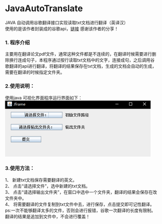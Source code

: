 # JavaAutoTranslate
JAVA 自动调用谷歌翻译接口实现读取txt文档进行翻译（英译汉）  
使用的是该作者封装成的谷歌api，[链接](https://github.com/lsj9383/translate-set) 感谢该作者的分享！

### 1. 程序介绍
主要用在翻译论文pdf文件，通常这种文件都是不连续的，在翻译时候需要进行删除换行连成句子，本程序通过按行读取txt文档中的文字，连接成句，之后调用谷歌翻译的api进行翻译，将翻译的结果保存在txt文档，生成的文档会自动的生成，需要在翻译的时候指定文件夹。

### 2.使用说明：
使用java 可视化界面程序运行界面如下：  
![图像展示](image/start.png)  

### 3.使用方法：
1、 新建txt文档保存需要翻译的英文。  
2、 点击“请选择文件”，选中新建的txt文档。  
3、 点击“请选择输出文件夹”，在窗口中选中一个文件夹，翻译的结果会保存在改文件夹中。  
4、 将需要翻译的文件复制到txt文件中去，进行保存，点击提交即可记性翻译。  
ps:一次不能够翻译太多的文件，否则会进行报错，谷歌一次翻译的长度有限制。翻译的结果是追加到文件中，不会进行覆盖！  

